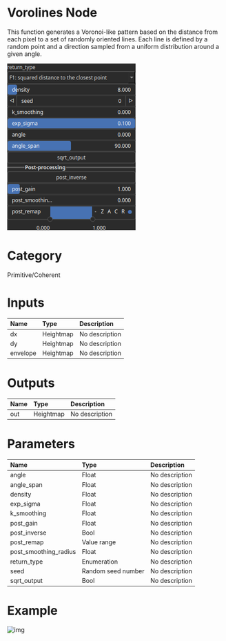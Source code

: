 
Vorolines Node
==============


This function generates a Voronoi-like pattern based on the distance from each pixel to a set of randomly oriented lines. Each line is defined by a random point and a direction sampled from a uniform distribution around a given angle.



![img](../../images/nodes/Vorolines_settings.png)


# Category


Primitive/Coherent
# Inputs

|Name|Type|Description|
| :--- | :--- | :--- |
|dx|Heightmap|No description|
|dy|Heightmap|No description|
|envelope|Heightmap|No description|

# Outputs

|Name|Type|Description|
| :--- | :--- | :--- |
|out|Heightmap|No description|

# Parameters

|Name|Type|Description|
| :--- | :--- | :--- |
|angle|Float|No description|
|angle_span|Float|No description|
|density|Float|No description|
|exp_sigma|Float|No description|
|k_smoothing|Float|No description|
|post_gain|Float|No description|
|post_inverse|Bool|No description|
|post_remap|Value range|No description|
|post_smoothing_radius|Float|No description|
|return_type|Enumeration|No description|
|seed|Random seed number|No description|
|sqrt_output|Bool|No description|

# Example


![img](../../images/nodes/Vorolines.png)

